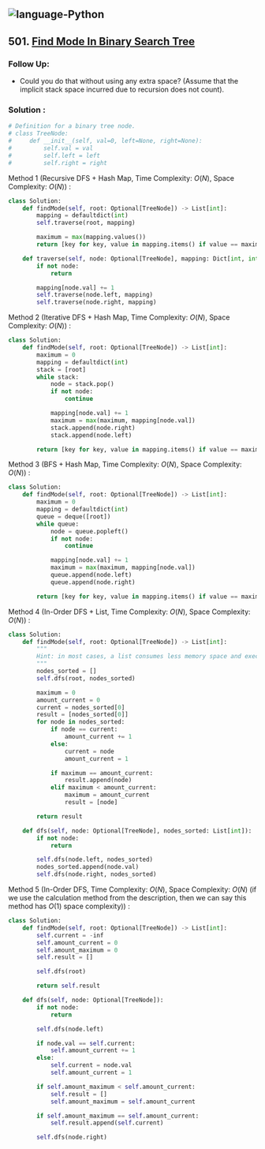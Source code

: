 ![language-Python](https://img.shields.io/badge/%20-Python-ffd43b?style=for-the-badge&logo=PYTHON)
---

## 501. [Find Mode In Binary Search Tree](https://leetcode.com/problems/find-mode-in-binary-search-tree)

### Follow Up:

- Could you do that without using any extra space? (Assume that the implicit stack space incurred due to recursion does not count).

### Solution :

```python
# Definition for a binary tree node.
# class TreeNode:
#     def __init__(self, val=0, left=None, right=None):
#         self.val = val
#         self.left = left
#         self.right = right
```

Method 1 (Recursive DFS + Hash Map, Time Complexity: $O(N)$, Space Complexity: $O(N)$) :
```python
class Solution:
    def findMode(self, root: Optional[TreeNode]) -> List[int]:
        mapping = defaultdict(int)
        self.traverse(root, mapping)

        maximum = max(mapping.values())
        return [key for key, value in mapping.items() if value == maximum]

    def traverse(self, node: Optional[TreeNode], mapping: Dict[int, int]):
        if not node:
            return

        mapping[node.val] += 1
        self.traverse(node.left, mapping)
        self.traverse(node.right, mapping)
```

Method 2 (Iterative DFS + Hash Map, Time Complexity: $O(N)$, Space Complexity: $O(N)$) :
```python
class Solution:
    def findMode(self, root: Optional[TreeNode]) -> List[int]:
        maximum = 0
        mapping = defaultdict(int)
        stack = [root]
        while stack:
            node = stack.pop()
            if not node:
                continue

            mapping[node.val] += 1
            maximum = max(maximum, mapping[node.val])
            stack.append(node.right)
            stack.append(node.left)

        return [key for key, value in mapping.items() if value == maximum]
```

Method 3 (BFS + Hash Map, Time Complexity: $O(N)$, Space Complexity: $O(N)$) :
```python
class Solution:
    def findMode(self, root: Optional[TreeNode]) -> List[int]:
        maximum = 0
        mapping = defaultdict(int)
        queue = deque([root])
        while queue:
            node = queue.popleft()
            if not node:
                continue

            mapping[node.val] += 1
            maximum = max(maximum, mapping[node.val])
            queue.append(node.left)
            queue.append(node.right)

        return [key for key, value in mapping.items() if value == maximum]
```

Method 4 (In-Order DFS + List, Time Complexity: $O(N)$, Space Complexity: $O(N)$) :
```python
class Solution:
    def findMode(self, root: Optional[TreeNode]) -> List[int]:
        """
        Hint: in most cases, a list consumes less memory space and executes faster than a hash map
        """
        nodes_sorted = []
        self.dfs(root, nodes_sorted)

        maximum = 0
        amount_current = 0
        current = nodes_sorted[0]
        result = [nodes_sorted[0]]
        for node in nodes_sorted:
            if node == current:
                amount_current += 1
            else:
                current = node
                amount_current = 1

            if maximum == amount_current:
                result.append(node)
            elif maximum < amount_current:
                maximum = amount_current
                result = [node]

        return result

    def dfs(self, node: Optional[TreeNode], nodes_sorted: List[int]):
        if not node:
            return

        self.dfs(node.left, nodes_sorted)
        nodes_sorted.append(node.val)
        self.dfs(node.right, nodes_sorted)
```

Method 5 (In-Order DFS, Time Complexity: $O(N)$, Space Complexity: $O(N)$ (if we use the calculation method from the description, then we can say this method has $O(1)$ space complexity)) :
```python
class Solution:
    def findMode(self, root: Optional[TreeNode]) -> List[int]:
        self.current = -inf
        self.amount_current = 0
        self.amount_maximum = 0
        self.result = []

        self.dfs(root)

        return self.result

    def dfs(self, node: Optional[TreeNode]):
        if not node:
            return

        self.dfs(node.left)

        if node.val == self.current:
            self.amount_current += 1
        else:
            self.current = node.val
            self.amount_current = 1

        if self.amount_maximum < self.amount_current:
            self.result = []
            self.amount_maximum = self.amount_current

        if self.amount_maximum == self.amount_current:
            self.result.append(self.current)

        self.dfs(node.right)
```
